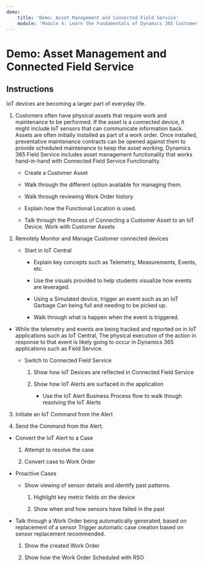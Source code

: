 ```yaml
---
demo:
    title: 'Demo: Asset Management and Connected Field Service'
    module: 'Module 4: Learn the Fundamentals of Dynamics 365 Customer Service'
---
```


# Demo: Asset Management and Connected Field Service

## Instructions

IoT devices are becoming a larger part of everyday life. 

1. Customers often have physical assets that require work and maintenance to be performed.  If the asset is a connected device, it might include IoT sensors that can communicate information back.  Assets are often initially installed as part of a work order.  Once installed, preventative maintenance contracts can be opened against them to provide scheduled maintenance to keep the asset working.  Dynamics 365 Field Service includes asset management functionality that works hand-in-hand with Connected Field Service Functionality.    

	- Create a Customer Asset

	- Walk through the different option available for managing them. 

	- Walk through reviewing Work Order history

	- Explain how the Functional Location is used. 

	- Talk through the Process of Connecting a Customer Asset to an IoT Device. Work with Customer Assets

 

2. Remotely Monitor and Manage Customer connected devices

	- Start in IoT Central

		- Explain key concepts such as Telemetry, Measurements, Events, etc. 

		- Use the visuals provided to help students visualize how events are leveraged. 

		- Using a Simulated device, trigger an event such as an IoT Garbage Can being full and needing to be picked up. 

		- Walk through what is happen when the event is triggered. 

- While the telemetry and events are being tracked and reported on in IoT applications such as IoT Central, The physical execution of the action in response to that event is likely going to occur in Dynamics 365 applications such as Field Service. 

	- Switch to Connected Field Service

		1. Show how IoT Devices are reflected in Connected Field Service

		2. Show how IoT Alerts are surfaced in the application

			- Use the IoT Alert Business Process flow to walk though resolving the IoT Alerts

3. Initiate an IoT Command from the Alert

4. Send the Command from the Alert. 

- Convert the IoT Alert to a Case

	1. Attempt to resolve the case

	2. Convert case to Work Order

- Proactive Cases

	- Show viewing of sensor details and identify past patterns. 

		1. Highlight key metric fields on the device

		2. Show when and how sensors have failed in the past 

- Talk through a Work Order being automatically generated, based on replacement of a sensor Trigger automatic case creation based on sensor replacement recommended. 

	1. Show the created Work Order 

	2. Show how the Work Order Scheduled with RSO
